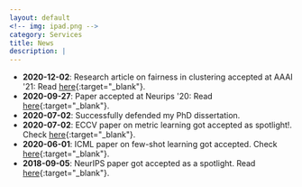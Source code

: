 ```yaml
---
layout: default
<!-- img: ipad.png -->
category: Services
title: News
description: |
---
```

 - **2020-12-02**: Research article on fairness in clustering accepted at AAAI '21: Read [here](https://arxiv.org/pdf/1906.08207.pdf){:target="_blank"}.
 - **2020-09-27**: Paper accepted at Neurips '20: Read [here](https://arxiv.org/pdf/2008.11297.pdf){:target="_blank"}.
 - **2020-07-02**: Successfully defended my PhD dissertation.
 - **2020-07-02**: ECCV paper on metric learning got accepted as spotlight!. Check [here](https://arxiv.org/pdf/2003.08983.pdf){:target="_blank"}.
 - **2020-06-01**: ICML paper on few-shot learning got accepted. Check [here](https://arxiv.org/pdf/2006.15486.pdf){:target="_blank"}.
 - **2018-09-05**: NeurIPS paper got accepted as a spotlight. Read [here](https://arxiv.org/pdf/1810.13044.pdf){:target="_blank"}.
 <!-- - **2017-09-05**: Defended PhD thesis proposal successfully. -->
 <!-- - **2016-05-01**: Started PhD studies supervised by [Prof. Ismail Ben Ayed](https://profs.etsmtl.ca/ibenayed/). -->